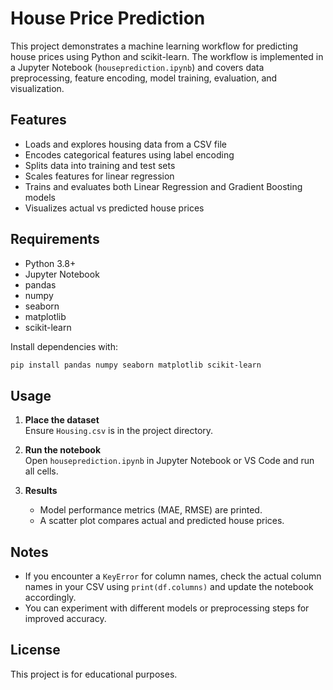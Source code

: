 # House Price Prediction

This project demonstrates a machine learning workflow for predicting house prices using Python and scikit-learn. The workflow is implemented in a Jupyter Notebook (`houseprediction.ipynb`) and covers data preprocessing, feature encoding, model training, evaluation, and visualization.

## Features

- Loads and explores housing data from a CSV file
- Encodes categorical features using label encoding
- Splits data into training and test sets
- Scales features for linear regression
- Trains and evaluates both Linear Regression and Gradient Boosting models
- Visualizes actual vs predicted house prices

## Requirements

- Python 3.8+
- Jupyter Notebook
- pandas
- numpy
- seaborn
- matplotlib
- scikit-learn

Install dependencies with:
```bash
pip install pandas numpy seaborn matplotlib scikit-learn
```

## Usage

1. **Place the dataset**  
   Ensure `Housing.csv` is in the project directory.

2. **Run the notebook**  
   Open `houseprediction.ipynb` in Jupyter Notebook or VS Code and run all cells.

3. **Results**  
   - Model performance metrics (MAE, RMSE) are printed.
   - A scatter plot compares actual and predicted house prices.

## Notes

- If you encounter a `KeyError` for column names, check the actual column names in your CSV using `print(df.columns)` and update the notebook accordingly.
- You can experiment with different models or preprocessing steps for improved accuracy.

## License

This project is for educational purposes.